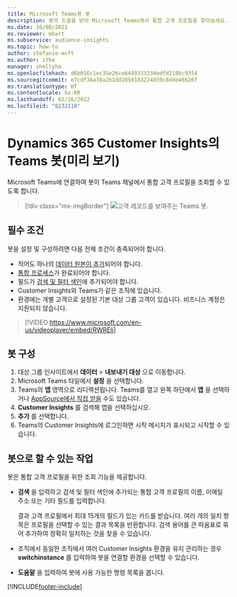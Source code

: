 ```yaml
---
title: Microsoft Teams용 봇
description: 봇의 도움을 받아 Microsoft Teams에서 통합 고객 프로필을 찾아보세요.
ms.date: 10/08/2021
ms.reviewer: mhart
ms.subservice: audience-insights
ms.topic: how-to
author: stefanie-msft
ms.author: sthe
manager: shellyha
ms.openlocfilehash: d6b016c1ec35e26ce6449333234edfd218bc9354
ms.sourcegitcommit: e7cdf36a78a2b1dd2850183224d39c8dde46b26f
ms.translationtype: HT
ms.contentlocale: ko-KR
ms.lasthandoff: 02/16/2022
ms.locfileid: "8232110"
---
```

# <a name="teams-bot-for-dynamics-365-customer-insights-preview"></a>Dynamics 365 Customer Insights의 Teams 봇(미리 보기)

Microsoft Teams에 연결하여 봇이 Teams 채널에서 통합 고객 프로필을 조회할 수 있도록 합니다.

> [!div class="mx-imgBorder"]
> ![고객 레코드를 보여주는 Teams 봇.](media/teams-bot.png "고객 레코드를 보여주는 Teams 봇")

## <a name="prerequisites"></a>필수 조건

봇을 설정 및 구성하려면 다음 전제 조건이 충족되어야 합니다.

- 적어도 하나의 [데이터 원본이 추가](data-sources.md)되어야 합니다.
- [통합 프로세스](data-unification.md)가 완료되어야 합니다.
- 필드가 [검색 및 필터 색인](search-filter-index.md)에 추가되어야 합니다.
- Customer Insights와 Teams가 같은 조직에 있습니다.
- 환경에는 개별 고객으로 설정된 기본 대상 그룹 고객이 있습니다. 비즈니스 계정은 지원되지 않습니다.


> [!VIDEO https://www.microsoft.com/en-us/videoplayer/embed/RWRElj]
## <a name="configure-the-bot"></a>봇 구성

1. 대상 그룹 인사이트에서 **데이터** > **내보내기 대상** 으로 이동합니다.
1. Microsoft Teams 타일에서 **설정** 을 선택합니다.
1. Teams의 **앱** 영역으로 리디렉션됩니다. Teams를 열고 왼쪽 하단에서 **앱** 을 선택하거나 [AppSource에서 직접 얻을](https://go.microsoft.com/fwlink/?linkid=2124104) 수도 있습니다.
1. **Customer Insights** 를 검색해 앱을 선택하십시오.
1. **추가** 를 선택합니다.
1. Teams의 Customer Insights에 로그인하면 시작 메시지가 표시되고 시작할 수 있습니다.

## <a name="things-you-can-do-with-the-bot"></a>봇으로 할 수 있는 작업

봇은 통합 고객 프로필을 위한 조회 기능을 제공합니다.

- **검색** 을 입력하고 검색 및 필터 색인에 추가되는 통합 고객 프로필의 이름, 이메일 주소 또는 기타 필드를 입력합니다.

  결과 고객 프로필에서 최대 15개의 필드가 있는 카드를 받습니다. 여러 개의 일치 항목은 프로필을 선택할 수 있는 결과 목록을 반환합니다. 검색 용어를 큰 따옴표로 묶어 추가하여 정확히 일치하는 것을 찾을 수 있습니다.

- 조직에서 동일한 조직에서 여러 Customer Insights 환경을 유지 관리하는 경우 **switchinstance** 를 입력하여 봇을 연결할 환경을 선택할 수 있습니다.

- **도움말** 을 입력하여 봇에 사용 가능한 명령 목록을 봅니다.  


[!INCLUDE[footer-include](../includes/footer-banner.md)]